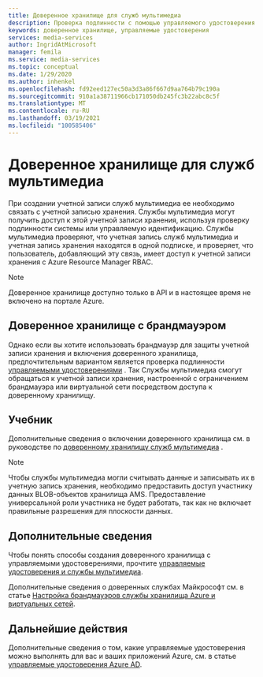 ```yaml
---
title: Доверенное хранилище для служб мультимедиа
description: Проверка подлинности с помощью управляемого удостоверения позволяет службам мультимедиа получать доступ к учетной записи хранения, настроенной с ограничением брандмауэра или виртуальной сети через доверенный доступ к хранилищу.
keywords: доверенное хранилище, управляемые удостоверения
services: media-services
author: IngridAtMicrosoft
manager: femila
ms.service: media-services
ms.topic: conceptual
ms.date: 1/29/2020
ms.author: inhenkel
ms.openlocfilehash: fd92eed127ec50a3d3a86f667d9aa764b79c190a
ms.sourcegitcommit: 910a1a38711966cb171050db245fc3b22abc8c5f
ms.translationtype: MT
ms.contentlocale: ru-RU
ms.lasthandoff: 03/19/2021
ms.locfileid: "100585406"
---
```

# <a name="trusted-storage-for-media-services"></a>Доверенное хранилище для служб мультимедиа

При создании учетной записи служб мультимедиа ее необходимо связать с учетной записью хранения. Службы мультимедиа могут получить доступ к этой учетной записи хранения, используя проверку подлинности системы или управляемую идентификацию. Службы мультимедиа проверяют, что учетная запись служб мультимедиа и учетная запись хранения находятся в одной подписке, и проверяет, что пользователь, добавляющий эту связь, имеет доступ к учетной записи хранения с Azure Resource Manager RBAC.

>[!NOTE]
>Доверенное хранилище доступно только в API и в настоящее время не включено на портале Azure.

## <a name="trusted-storage-with-a-firewall"></a>Доверенное хранилище с брандмауэром

Однако если вы хотите использовать брандмауэр для защиты учетной записи хранения и включения доверенного хранилища, предпочтительным вариантом является проверка подлинности [управляемыми удостоверениями](concept-managed-identities.md) . Так Службы мультимедиа смогут обращаться к учетной записи хранения, настроенной с ограничением брандмауэра или виртуальной сети посредством доступа к доверенному хранилищу.

## <a name="tutorial"></a>Учебник

Дополнительные сведения о включении доверенного хранилища см. в руководстве по [доверенному хранилищу служб мультимедиа](tutorial-trusted-storage-rest.md) .

> [!NOTE]
> Чтобы службы мультимедиа могли считывать данные и записывать их в учетную запись хранения, необходимо предоставить доступ участнику данных BLOB-объектов хранилища AMS.  Предоставление универсальной роли участника не будет работать, так как не включает правильные разрешения для плоскости данных.

## <a name="further-reading"></a>Дополнительные сведения

Чтобы понять способы создания доверенного хранилища с управляемыми удостоверениями, прочтите [управляемые удостоверения и службы мультимедиа](concept-managed-identities.md).

Дополнительные сведения о доверенных службах Майкрософт см. в статье [Настройка брандмауэров службы хранилища Azure и виртуальных сетей](../../storage/common/storage-network-security.md#trusted-microsoft-services).

## <a name="next-steps"></a>Дальнейшие действия

Дополнительные сведения о том, какие управляемые удостоверения можно выполнять для вас и ваших приложений Azure, см. в статье [управляемые удостоверения Azure AD](../../active-directory/managed-identities-azure-resources/overview.md).
